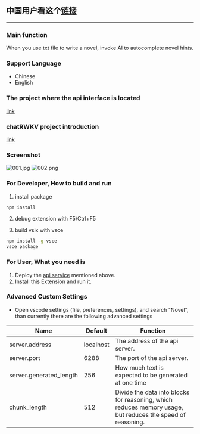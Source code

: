 ## 中国用户看这个[链接](https://github.com/Tlntin/novel-copilot/blob/main/README_CN.md)
-----------------------------------

### Main function
When you use txt file to write a novel, invoke AI to autocomplete novel hints.

### Support Language
- Chinese
- English

### The project where the api interface is located

[link](https://github.com/Tlntin/ChatRWKV-Novel-api)

### chatRWKV project introduction
[link](https://github.com/BlinkDL/ChatRWKV)

### Screenshot
![001.jpg](https://s2.loli.net/2023/04/24/r2JKiw1vxWGdEa9.jpg)
![002.png](https://s2.loli.net/2023/04/24/qXhPueW2jEvrBRJ.png)

### For Developer, How to build and run 
1. install package
```bash
npm install
```
2. debug extension with F5/Ctrl+F5

3. build vsix with vsce
```bash
npm install -g vsce
vsce package
```

### For User, What you need is
1. Deploy the [api service](https://github.com/Tlntin/ChatRWKV-Novel-api) mentioned above.
2. Install this Extension and run it.

### Advanced Custom Settings
- Open vscode settings (file, preferences, settings), and search "Novel", than currently there are the following advanced settings

| Name                    | Default   | Function                                                     |
| ----------------------- | --------- | ------------------------------------------------------------ |
| server.address          | localhost | The address of the api server.                               |
| server.port             | 6288      | The port of the api server.                                  |
| server.generated_length | 256       | How much text is expected to be generated at one time        |
| chunk_length            | 512       | Divide the data into blocks for reasoning, which reduces memory usage, but reduces the speed of reasoning. |

